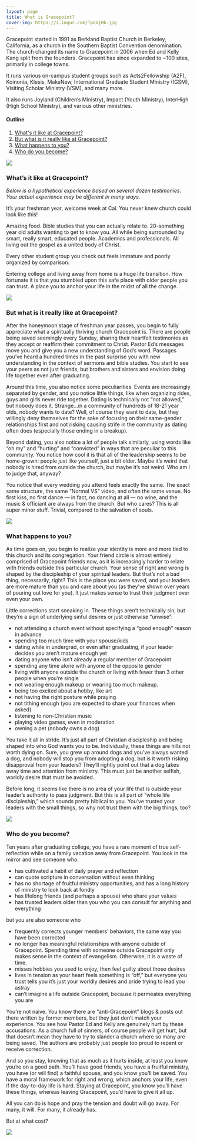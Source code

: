 ```yaml
---
layout: page
title: What is Gracepoint?
cover-img: https://i.imgur.com/TpoVjHb.jpg
---
```


Gracepoint started in 1991 as Berkland Baptist Church in Berkeley, California, as a church in the Southern Baptist Convention denomination. The church changed its name to Gracepoint in 2006 when Ed and Kelly Kang split from the founders. Gracepoint has since expanded to ~100 sites, primarily in college towns.

It runs various on-campus student groups such as Acts2Fellowship (A2F), Koinonia, Klesis, MakeNew, International Graduate Student Ministry (IGSM), Visiting Scholar Ministry (VSM), and many more.

It also runs Joyland (Children’s Ministry), Impact (Youth Ministry), InterHigh (High School Ministry), and various other ministries.

#### Outline
1. [What's it like at Gracepoint?](#whats-it-like-at-gracepoint)
2. [But what is it really like at Gracepoint?](#but-what-is-it-really-like-at-gracepoint)
3. [What happens to you?](#what-happens-to-you)
4. [Who do you become?](#who-do-you-become)

![](https://i.imgur.com/hDfjI0N.jpg)

### What’s it like at Gracepoint?

*Below is a hypothetical experience based on several dozen testimonies. Your actual experience may be different in many ways.*

It’s your freshman year, welcome week at Cal. You never knew church could look like this!

Amazing food. Bible studies that you can actually relate to. 20-something year old adults wanting to get to know you. All while being surrounded by smart, really smart, educated people. Academics and professionals. All living out the gospel as a united body of Christ. 

Every other student group you check out feels immature and poorly organized by comparison.

Entering college and living away from home is a huge life transition. How fortunate it is that you stumbled upon this safe place with older people you can trust. A place you to anchor your life in the midst of all the change.

![](https://i.imgur.com/qHTDOWE.jpg)

### But what is it really like at Gracepoint?

After the honeymoon stage of freshman year passes, you begin to fully appreciate what a spiritually thriving church Gracepoint is. There are people being saved seemingly every Sunday, sharing their heartfelt testimonies as they accept or reaffirm their commitment to Christ. Pastor Ed’s messages move you and give you a new understanding of God’s word. Passages you’ve heard a hundred times in the past surprise you with new understanding in the context of sermons and bible studies. You start to see your peers as not just friends, but brothers and sisters and envision doing life together even after graduating.

Around this time, you also notice some peculiarities. Events are increasingly separated by gender, and you notice little things, like when organizing rides, guys and girls never ride together. Dating is technically not “not allowed,” but nobody does it. Strange…in a community of hundreds of 18-21 year olds, nobody wants to date? Well, of course they want to date, but they willingly deny themselves for the sake of focusing on their same-gender relationships first and not risking causing strife in the community as dating often does (especially those ending in a breakup).

Beyond dating, you also notice a lot of people talk similarly, using words like “oh my” and “hurting” and “convicted” in ways that are peculiar to this community. You notice how cool it is that all of the leadership seems to be home-grown: people just like yourself, just a bit older. Maybe it’s weird that nobody is hired from outside the church, but maybe it’s not weird. Who am I to judge that, anyway? 

You notice that every wedding you attend feels exactly the same. The exact same structure, the same “Normal VS” video, and often the same venue. No first kiss, no first dance — in fact, no dancing at all — no wine, and the music & officiant are always from the church. But who cares? This is all super minor stuff. Trivial, compared to the salvation of souls. 

![](https://i.imgur.com/9XaKDzG.jpg)

### What happens to you?

As time goes on, you begin to realize your identity is more and more tied to this church and its congregation. Your friend circle is almost entirely comprised of Gracepoint friends now, as it is increasingly harder to relate with friends outside this particular church. Your sense of right and wrong is shaped by the discipleship of your spiritual leaders. But that’s not a bad thing, necessarily, right? This is the place you were saved, and your leaders are more mature than you and care about you (as they’ve shown over years of pouring out love for you). It just makes sense to trust their judgment over even your own.

Little corrections start sneaking in. These things aren’t technically sin, but they’re a sign of underlying sinful desires or just otherwise “unwise”:

- not attending a church event without specifying a “good enough” reason in advance
- spending too much time with your spouse/kids
- dating while in undergrad, or even after graduating, if your leader decides you aren’t mature enough yet
- dating anyone who isn’t already a regular member of Gracepoint
- spending any time alone with anyone of the opposite gender
- living with anyone outside the church or living with fewer than 3 other people when you’re single
- not wearing enough makeup or wearing too much makeup.
- being too excited about a hobby, like art
- not having the right posture while praying
- not tithing enough (you are expected to share your finances when asked)
- listening to non-Christian music
- playing video games, even in moderation
- owning a pet (nobody owns a dog)

You take it all in stride. It’s just all part of Christian discipleship and being shaped into who God wants you to be. Individually, these things are hills not worth dying on. Sure, you grew up around dogs and you’ve always wanted a dog, and nobody will stop you from adopting a dog, but is it worth risking disapproval from your leaders? They’ll rightly point out that a dog takes away time and attention from ministry. This must just be another selfish, worldly desire that must be avoided.

Before long, it seems like there is no area of your life that is outside your leader’s authority to pass judgment. But this is all part of “whole life discipleship,” which sounds pretty biblical to you. You’ve trusted your leaders with the small things, so why not trust them with the big things, too?

![](https://i.imgur.com/vOlwpP8.jpg)

### Who do you become?

Ten years after graduating college, you have a rare moment of true self-reflection while on a family vacation away from Gracepoint. You look in the mirror and see someone who:

- has cultivated a habit of daily prayer and reflection
- can quote scripture in conversation without even thinking
- has no shortage of fruitful ministry opportunities, and has a long history of ministry to look back at fondly
- has lifelong friends (and perhaps a spouse) who share your values
- has trusted leaders older than you who you can consult for anything and everything

but you are also someone who

- frequently corrects younger members’ behaviors, the same way you have been corrected
- no longer has meaningful relationships with anyone outside of Gracepoint. Spending time with someone outside Gracepoint only makes sense in the context of evangelism. Otherwise, it is a waste of time.
- misses hobbies you used to enjoy, then feel guilty about those desires
- lives in tension as your heart feels something is “off,” but everyone you trust tells you it’s just your worldly desires and pride trying to lead you astray
- can’t imagine a life outside Gracepoint, because it permeates everything you are

You’re not naive. You know there are “anti-Gracepoint” blogs & posts out there written by former members, but they just don’t match your experience. You see how Pastor Ed and Kelly are genuinely hurt by these accusations. As a church full of sinners, of course people will get hurt, but that doesn’t mean they have to try to slander a church where so many are being saved. The authors are probably just people too proud to repent or receive correction.

And so you stay, knowing that as much as it hurts inside, at least you know you’re on a good path. You’ll have good friends, you have a fruitful ministry, you have (or will find) a faithful spouse, and you know you’ll be saved. You have a moral framework for right and wrong, which anchors your life, even if the day-to-day life is hard. Staying at Gracepoint, you know you’ll have these things, whereas leaving Gracepoint, you’d have to give it all up.

All you can do is hope and pray the tension and doubt will go away. For many, it will. For many, it already has.

But at what cost?

![](https://i.imgur.com/mb5449T.jpg)


